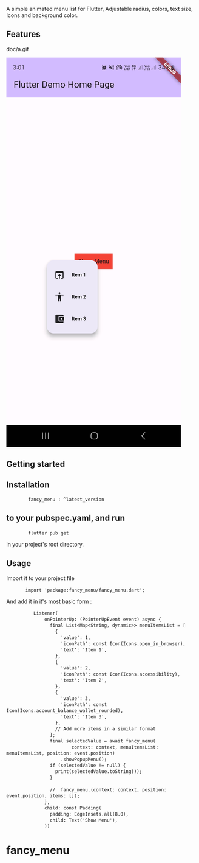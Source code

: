 

A simple animated  menu list for Flutter, Adjustable radius, colors, text size, Icons and background color.

## Features

doc/a.gif

![b.jpg](doc%2Fb.jpg)


## Getting started

## Installation


            fancy_menu : ^latest_version

## to your pubspec.yaml, and run


            flutter pub get

in your project's root directory.



##  Usage

Import it to your project file

           import 'package:fancy_menu/fancy_menu.dart';
           
And add it in it's most basic form :

              Listener(
                  onPointerUp: (PointerUpEvent event) async {
                    final List<Map<String, dynamic>> menuItemsList = [
                      {
                        'value': 1,
                        'iconPath': const Icon(Icons.open_in_browser),
                        'text': 'Item 1',
                      },
                      {
                        'value': 2,
                        'iconPath': const Icon(Icons.accessibility),
                        'text': 'Item 2',
                      },
                      {
                        'value': 3,
                        'iconPath': const Icon(Icons.account_balance_wallet_rounded),
                        'text': 'Item 3',
                      },
                      // Add more items in a similar format
                    ];
                    final selectedValue = await fancy_menu(
                            context: context, menuItemsList: menuItemsList, position: event.position)
                        .showPopupMenu();
                    if (selectedValue != null) {
                      print(selectedValue.toString());
                    }

                    //  fancy_menu.(context: context, position: event.position, items: []);
                  },
                  child: const Padding(
                    padding: EdgeInsets.all(8.0),
                    child: Text('Show Menu'),
                  ))

# fancy_menu
